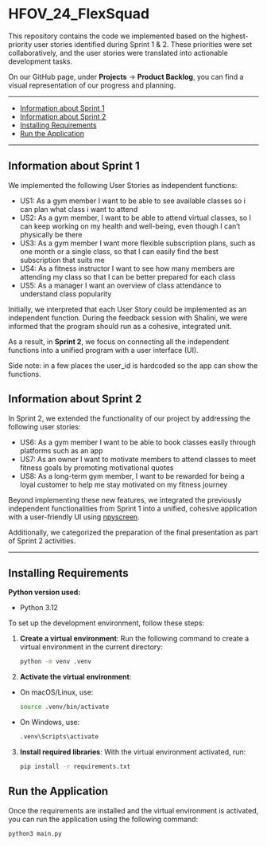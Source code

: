 # HFOV_24_FlexSquad

This repository contains the code we implemented based on the highest-priority user stories identified during Sprint 1 & 2. These priorities were set collaboratively, and the user stories were translated into actionable development tasks.

On our GitHub page, under **Projects** -> **Product Backlog**, you can find a visual representation of our progress and planning.

---

- [Information about Sprint 1](#information-about-sprint-1)
- [Information about Sprint 2](#information-about-print-2)
- [Installing Requirements](#installing-requirements)
- [Run the Application](#run-the-application)

---

## Information about Sprint 1

We implemented the following User Stories as independent functions:

- US1: As a gym member I want to be able to see available classes so i can plan what class i want to attend
- US2: As a gym member, I want to be able to attend virtual classes, so I can keep working on my health and well-being, even though I can’t physically be there
- US3: As a gym member I want more flexible subscription plans, such as one month or a single class, so that I can easily find the best subscription that suits me
- US4: As a fitness instructor I want to see how many members are attending my class so that I can be better prepared for each class
- US5: As a manager I want an overview of class attendance to understand class popularity

Initially, we interpreted that each User Story could be implemented as an independent function. During the feedback session with Shalini, we were informed that the program should run as a cohesive, integrated unit.

As a result, in **Sprint 2**, we focus on connecting all the independent functions into a unified program with a user interface (UI).

Side note: in a few places the user_id is hardcoded so the app can show the functions.

## Information about Sprint 2

In Sprint 2, we extended the functionality of our project by addressing the following user stories:

- US6: As a gym member I want to be able to book classes easily through platforms such as an app
- US7: As an owner I want to motivate members to attend classes to meet fitness goals by promoting motivational quotes
- US8: As a long-term gym member, I want to be rewarded for being a loyal customer to help me stay motivated on my fitness journey

Beyond implementing these new features, we integrated the previously independent functionalities from Sprint 1 into a unified, cohesive application with a user-friendly UI using [npyscreen](https://npyscreen.readthedocs.io/).

Additionally, we categorized the preparation of the final presentation as part of Sprint 2 activities.

---

## Installing Requirements

**Python version used:**

- Python 3.12

To set up the development environment, follow these steps:

1. **Create a virtual environment**:
   Run the following command to create a virtual environment in the current directory:

   ```bash
   python -m venv .venv
   ```

2. **Activate the virtual environment**:

- On macOS/Linux, use:
  ```bash
  source .venv/bin/activate
  ```
- On Windows, use:
  ```bash
  .venv\Scripts\activate
  ```

3. **Install required libraries**:
   With the virtual environment activated, run:
   ```bash
   pip install -r requirements.txt
   ```

## Run the Application

Once the requirements are installed and the virtual environment is activated, you can run the application using the following command:

```bash
python3 main.py
```
